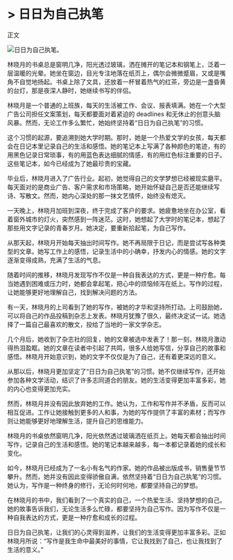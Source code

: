 # > 日日为自己执笔

正文

![日日为自己执笔。](/images/2f1dbbcda4ae4be78e0df5cdc4c3c2e9.jpg)


林晓月的书桌总是窗明几净，阳光透过玻璃，洒在摊开的笔记本和钢笔上，泛着一层温暖的光晕。她坐在窗边，目光专注地落在纸页上，偶尔会微微蹙眉，又或是嘴角不自觉地扬起。书桌上除了文具，还放着一杯冒着热气的红茶，旁边是一盏昏黄的台灯，那是夜深人静时，她继续书写的伴侣。

林晓月是一个普通的上班族，每天的生活被工作、会议、报表填满。她在一个大型广告公司担任文案策划，每天都要面对着紧迫的 deadlines 和无休止的创意头脑风暴。然而，无论工作多么繁忙，她始终坚持着“日日为自己执笔”的习惯。

这个习惯的起源，要追溯到她大学时期。那时，她是一个热爱文学的女孩，每天都会在日记本里记录自己的生活和感悟。她的笔记本上写满了各种颜色的笔迹，有的用黑色记录日常琐事，有的用蓝色表达细腻的情感，有的用红色标注重要的日子。这些笔记本，如今已经成为了她最珍贵的宝藏。

毕业后，林晓月进入了广告行业。起初，她觉得自己的文学梦想已经被现实磨平。每天面对的是商业广告、客户需求和市场策略，她开始怀疑自己是否还能继续写诗、写散文。然而，她内心深处的那一抹文艺情怀，始终没有熄灭。

一天晚上，林晓月加班到深夜，终于完成了客户的要求。她疲惫地坐在办公室，看着窗外城市的灯火，突然感到一阵迷茫。这时，她想起了大学时的笔记本，想起了那些用文字记录的青春岁月。她决定，要重新拾起笔，为自己写作。

从那天起，林晓月开始每天抽出时间写作。她不再局限于日记，而是尝试写各种类型的文章。她写工作上的感悟，记录生活中的小确幸，抒发内心的情感。她的文字逐渐变得成熟，充满了生活的气息。

随着时间的推移，林晓月发现写作不仅是一种自我表达的方式，更是一种疗愈。每当她遇到困难或压力时，她都会拿起笔，把心中的烦恼倾泻在纸上。写作的过程，让她能够更好地理解自己，找到解决问题的方法。

有一天，林晓月的上司看到了她的写作，被她的才华和坚持所打动。上司鼓励她，可以将自己的作品投稿到杂志上发表。林晓月犹豫了很久，最终决定试一试。她选择了一篇自己最喜欢的散文，投给了当地的一家文学杂志。

几个月后，她收到了杂志社的回复，她的文章被选中发表了！那一刻，林晓月激动得热泪盈眶。她的文章在读者中引起了共鸣，很多人给她写信，分享自己的故事和感悟。林晓月开始意识到，她的文字不仅仅是为了自己，还有着更深远的意义。

从那以后，林晓月更加坚定了“日日为自己执笔”的习惯。她不仅继续写作，还开始参加各种文学活动，结识了许多志同道合的朋友。她的生活变得更加丰富多彩，她的内心也变得更加充实。

然而，林晓月并没有因此放弃她的工作。她认为，工作和写作并不矛盾，反而可以相互促进。工作让她接触到更多的人和事，为她的写作提供了丰富的素材；而写作则让她能够更好地理解生活，提升自己的思维能力。

林晓月的书桌依然窗明几净，阳光依然透过玻璃洒在纸页上。她每天都会抽出时间写作，记录自己的生活和感悟。她的笔记本越来越多，每一本都记录着她的成长和变化。

如今，林晓月已经成为了一名小有名气的作家。她的作品被出版成书，销售量节节攀升。然而，她并没有因此变得骄傲自满，依然坚持着“日日为自己执笔”的习惯。她认为，写作是一种终身的修行，无论何时何地，都要坚持自己的梦想。

在林晓月的书中，我们看到了一个真实的自己，一个热爱生活、坚持梦想的自己。她的故事告诉我们，无论生活多么忙碌，都要坚持为自己写作。因为写作不仅是一种自我表达的方式，更是一种疗愈和成长的过程。

日日为自己执笔，让我们的心灵得到滋养，让我们的生活变得更加丰富多彩。正如林晓月所说：“写作是我生命中最美好的事情，它让我找到了自己，也让我找到了生活的意义。”